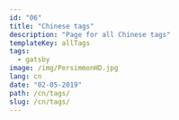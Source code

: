 ```yaml
---
id: "06"
title: "Chinese tags"
description: "Page for all Chinese tags"
templateKey: allTags
tags:
  - gatsby
image: /img/PersimmonHD.jpg
lang: cn
date: "02-05-2019"
path: /cn/tags/
slug: /cn/tags/
---
```


